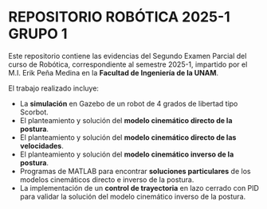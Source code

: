 # REPOSITORIO ROBÓTICA 2025-1 GRUPO 1

Este repositorio contiene las evidencias del Segundo Examen Parcial del curso de Robótica, correspondiente al semestre 2025-1, impartido por el M.I. Erik Peña Medina en la **Facultad de Ingeniería de la UNAM**.

El trabajo realizado incluye:

- La **simulación** en Gazebo de un robot de 4 grados de libertad tipo Scorbot.
- El planteamiento y solución del **modelo cinemático directo de la postura**.
- El planteamiento y solución del **modelo cinemático directo de las velocidades**.
- El planteamiento y solución del **modelo cinemático inverso de la postura**.
- Programas de MATLAB para encontrar **soluciones particulares** de los modelos cinemáticos directo e inverso de la postura.
- La implementación de un **control de trayectoria** en lazo cerrado con PID para validar la solución del modelo cinemático inverso de la postura.

